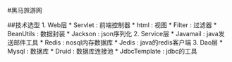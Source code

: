 #黑马旅游网

##技术选型
	1. Web层
		* Servlet : 前端控制器
		* html : 视图
		* Filter : 过滤器
		* BeanUtils : 数据封装
		* Jackson : json序列化
	2. Service层
		* Javamail : java发送邮件工具
		* Redis : nosql内存数据库
		* Jedis : java的redis客户端
	3. Dao层
		* Mysql : 数据库
		* Druid : 数据库连接池
		* JdbcTemplate : jdbc的工具 